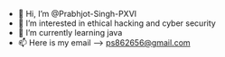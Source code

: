 - 👋 Hi, I’m @Prabhjot-Singh-PXVI
- 👀 I’m interested in ethical hacking and cyber security
- 🌱 I’m currently learning java
- 📫 Here is my email --> ps862656@gmail.com

<!---
Prabhjot-Singh-PXVI/Prabhjot-Singh-PXVI is a ✨ special ✨ repository because its `README.md` (this file) appears on your GitHub profile.
You can click the Preview link to take a look at your changes.
--->
